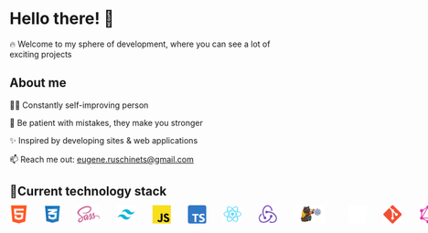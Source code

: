 # Hello there! 👋
🔥 Welcome to my sphere of development, where you can see a lot of exciting projects

## About me
✍🏻 Constantly self-improving person

🍃 Be patient with mistakes, they make you stronger

✨ Inspired by developing sites & web applications

📫 Reach me out: eugene.ruschinets@gmail.com

## 📌Current technology stack
<div style="display:flex;justify-content:flex-start;align-items:center; height:20px"> 
<img align="left" src="https://github.com/Numed/Numed/blob/main/img/html.png" title="HTML" alt="HTML 5" width="32px"> 
<img align="left"src="https://github.com/Numed/Numed/blob/main/img/css.png" title="CSS" alt="CSS 3" width="26px" style="margin-left: 30px;"> 
<img align="left" src="https://github.com/Numed/Numed/blob/main/img/sass.png" title="SASS" alt="SASS" width="40px" style="margin-left: 30px;"> 
<img align="left" src="https://github.com/Numed/Numed/blob/main/img/tailwind.png" title="Tailwind CSS" alt="Tailwind CSS" width="32px" style="margin-left: 30px;"> 
<img align="left" src="https://github.com/Numed/Numed/blob/main/img/js.png" title="JS" alt="JS" width="32px" style="margin-left: 30px;"> 
<img align="left" src="https://github.com/Numed/Numed/blob/main/img/TS.png" title="TS" alt="TS" width="32px" style="margin-left: 30px;"> 
<img align="left" src="https://github.com/Numed/Numed/blob/main/img/react.png" title="React" alt="React" width="32px" style="margin-left: 30px;"> 
<img align="left" src="https://github.com/Numed/Numed/blob/main/img/redux.png" title="Redux" alt="Redux" width="32px" style="margin-left: 30px;"> 
<img align="left" src="https://github.com/Numed/Numed/blob/main/img/zustand.png" title="Zustand" alt="Zustand" width="54px" style="margin-left:30px;padding-right: 10px"> 
<img align="left" src="https://github.com/Numed/Numed/blob/main/img/next-js.svg" title="NextJS" alt="Next-js" width="32px" style="margin-left: 30px;"> 
<img align="left" src="https://github.com/Numed/Numed/blob/main/img/git.png" title="Git" alt="Git" width="32px" style="margin-left: 30px;"> 
<img align="left" src="https://github.com/Numed/Numed/blob/main/img/GraphQL.png" title="GraphQL" alt="GraphQL" width="32px" style="margin-left: 30px;"> 
<img align="left" src="https://github.com/Numed/Numed/blob/main/img/Figma.png" title="Figma" alt="Figma" width="32px" style="margin-left:30px;padding-top:5px"> 
<img align="left" src="https://github.com/Numed/Numed/blob/main/img/gulp.png" title="Gulp.js" alt="Gulp.js" width="14px" style="margin-left: 30px;"> 
<img align="left" src="https://github.com/Numed/Numed/blob/main/img/framer-motion.png" title="Framer motion" alt="Framer motion" width="32px" style="margin-left: 30px;"> 
</div>


